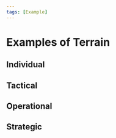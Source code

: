 ```yaml
---
tags: [Example]
---
```


# Examples of Terrain

## Individual

## Tactical

## Operational

## Strategic


